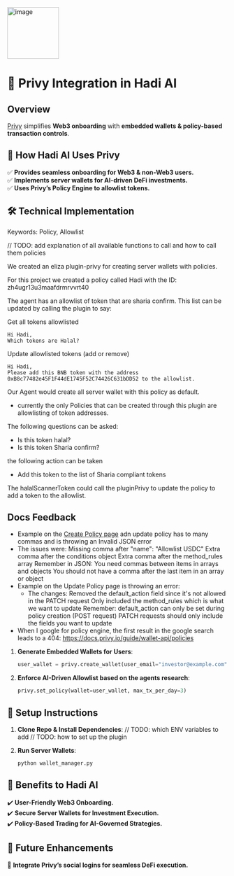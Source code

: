 <img width="118" alt="image" src="https://github.com/user-attachments/assets/73cbcb82-eb79-4330-9519-0807b40c5830" />


# 🔑 Privy Integration in Hadi AI

## Overview
[Privy](https://privy.io/) simplifies **Web3 onboarding** with **embedded wallets & policy-based transaction controls**.

## 🚀 How Hadi AI Uses Privy
✅ **Provides seamless onboarding for Web3 & non-Web3 users.**  
✅ **Implements server wallets for AI-driven DeFi investments.**  
✅ **Uses Privy’s Policy Engine to allowlist tokens.**  

## 🛠️ Technical Implementation

Keywords: Policy, Allowlist

// TODO: add explanation of all available functions to call and how to call them policies

We created an eliza plugin-privy for creating server wallets with policies.

For this project we created a policy called Hadi with the ID: zh4ugr13u3maafdrmrvvrt40

The agent has an allowlist of token that are sharia confirm. This list can be updated by calling the plugin to say:

Get all tokens allowlisted
```
Hi Hadi,
Which tokens are Halal?
```


Update allowlisted tokens (add or remove)
```
Hi Hadi,
Please add this BNB token with the address 0xB8c77482e45F1F44dE1745F52C74426C631bDD52 to the allowlist.
```


Our Agent would create all server wallet with this policy as default. 

- currently the only Policies that can be created through this plugin are allowlisting of token addresses. 

The following questions can be asked:

- Is this token halal?
- Is this token Sharia confirm?


the following action can be taken
- Add this token to the list of Sharia compliant tokens





The halalScannerToken could call the pluginPrivy to update the policy to add a token to the allowlist. 




## Docs Feedback

- Example on the [Create Policy page](https://docs.privy.io/guide/server-wallets/policies/create#example) adn update policy has to many commas and is throwing an Invalid JSON error
- The issues were:
    Missing comma after "name": "Allowlist USDC"
    Extra comma after the conditions object
    Extra comma after the method_rules array
    Remember in JSON:
    You need commas between items in arrays and objects
    You should not have a comma after the last item in an array or object
- Example on the Update Policy page is throwing an error:
  - The changes:
    Removed the default_action field since it's not allowed in the PATCH request
    Only included the method_rules which is what we want to update
    Remember:
    default_action can only be set during policy creation (POST request)
    PATCH requests should only include the fields you want to update
- When I google for policy engine, the first result in the google search leads to a 404: https://docs.privy.io/guide/wallet-api/policies


1. **Generate Embedded Wallets for Users**:
    ```python
    user_wallet = privy.create_wallet(user_email="investor@example.com")
    ```

2. **Enforce AI-Driven Allowlist based on the agents research**:
    ```python
    privy.set_policy(wallet=user_wallet, max_tx_per_day=3)
    ```

## 🔧 Setup Instructions
1. **Clone Repo & Install Dependencies**:
    // TODO: which ENV variables to add
    // TODO: how to set up the plugin

2. **Run Server Wallets**:
    ```bash
    python wallet_manager.py
    ```

## 🔹 Benefits to Hadi AI
✔️ **User-Friendly Web3 Onboarding.**  
✔️ **Secure Server Wallets for Investment Execution.**  
✔️ **Policy-Based Trading for AI-Governed Strategies.**  

## 🔮 Future Enhancements
🚀 **Integrate Privy’s social logins for seamless DeFi execution.**  



